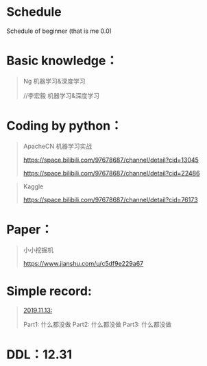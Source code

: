 # Schedule
Schedule of beginner (that is me 0.0)

# Basic knowledge：

>Ng 机器学习&深度学习
>
>//李宏毅 机器学习&深度学习

# Coding by python：

>ApacheCN 机器学习实战
>
>https://space.bilibili.com/97678687/channel/detail?cid=13045
>
>https://space.bilibili.com/97678687/channel/detail?cid=22486

>Kaggle
>
>https://space.bilibili.com/97678687/channel/detail?cid=76173

# Paper：

>小小挖掘机
>
>https://www.jianshu.com/u/c5df9e229a67

# Simple record:

>[2019.11.13:](2019_11_13)
>
>Part1: 什么都没做 Part2: 什么都没做 Part3: 什么都没做

# DDL：12.31
